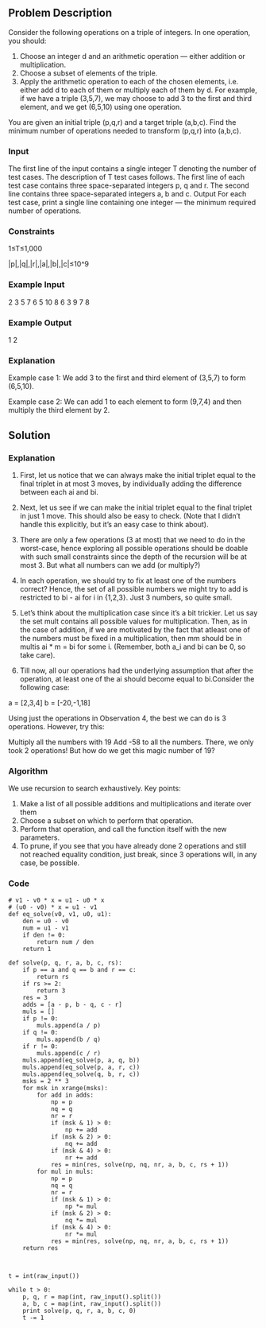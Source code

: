 ## Problem Description

Consider the following operations on a triple of integers. In one operation, you should:

1. Choose an integer d and an arithmetic operation ― either addition or multiplication.
2. Choose a subset of elements of the triple.
3. Apply the arithmetic operation to each of the chosen elements, i.e. either add d to each of them or multiply each of them by d.
For example, if we have a triple (3,5,7), we may choose to add 3 to the first and third element, and we get (6,5,10) using one operation.

You are given an initial triple (p,q,r) and a target triple (a,b,c). Find the minimum number of operations needed to transform (p,q,r) into (a,b,c).

### Input

The first line of the input contains a single integer T denoting the number of test cases. The description of T test cases follows.
The first line of each test case contains three space-separated integers p, q and r.
The second line contains three space-separated integers a, b and c.
Output
For each test case, print a single line containing one integer ― the minimum required number of operations.

### Constraints

1≤T≤1,000

|p|,|q|,|r|,|a|,|b|,|c|≤10^9


### Example Input

2
3 5 7
6 5 10
8 6 3
9 7 8

### Example Output

1
2

### Explanation

Example case 1: We add 3 to the first and third element of (3,5,7) to form (6,5,10).

Example case 2: We can add 1 to each element to form (9,7,4) and then multiply the third element by 2.

## Solution

### Explanation

1. First, let us notice that we can always make the initial triplet equal to the final triplet in at most 3 moves, by individually adding the difference between each ai and bi.

2. Next, let us see if we can make the initial triplet equal to the final triplet in just 1 move. This should also be easy to check. (Note that I didn’t handle this explicitly, but it’s an easy case to think about).

3. There are only a few operations (3 at most) that we need to do in the worst-case, hence exploring all possible operations should be doable with such small constraints since the depth of the recursion will be at most 3. But what all numbers can we add (or multiply?)

4. In each operation, we should try to fix at least one of the numbers correct? Hence, the set of all possible numbers we might try to add is restricted to bi - ai for i in {1,2,3}. Just 3 numbers, so quite small.

5. Let’s think about the multiplication case since it’s a bit trickier. Let us say the set mult contains all possible values for multiplication. Then, as in the case of addition, if we are motivated by the fact that atleast one of the numbers must be fixed in a multiplication, then mm should be in multis ai * m = bi for some i. (Remember, both a_i and bi can be 0, so take care).

6. Till now, all our operations had the underlying assumption that after the operation, at least one of the ai should become equal to bi.Consider the following case:

a = [2,3,4]
b = [-20,-1,18]

Using just the operations in Observation 4, the best we can do is 3 operations.
However, try this:

Multiply all the numbers with 19
Add -58 to all the numbers.
There, we only took 2 operations! But how do we get this magic number of 19?

### Algorithm

We use recursion to search exhaustively. Key points:

1. Make a list of all possible additions and multiplications and iterate over them
2. Choose a subset on which to perform that operation.
3. Perform that operation, and call the function itself with the new parameters.
4. To prune, if you see that you have already done 2 operations and still not reached equality condition, just break, since 3 operations will, in any case, be possible.

### Code

```
# v1 - v0 * x = u1 - u0 * x
# (u0 - v0) * x = u1 - v1
def eq_solve(v0, v1, u0, u1):
    den = u0 - v0
    num = u1 - v1
    if den != 0:
        return num / den
    return 1

def solve(p, q, r, a, b, c, rs):
    if p == a and q == b and r == c:
        return rs
    if rs >= 2:
        return 3
    res = 3
    adds = [a - p, b - q, c - r]
    muls = []
    if p != 0:
        muls.append(a / p)
    if q != 0:
        muls.append(b / q)
    if r != 0:
        muls.append(c / r)
    muls.append(eq_solve(p, a, q, b))
    muls.append(eq_solve(p, a, r, c))
    muls.append(eq_solve(q, b, r, c))
    msks = 2 ** 3
    for msk in xrange(msks):
        for add in adds:
            np = p
            nq = q
            nr = r
            if (msk & 1) > 0:
                np += add
            if (msk & 2) > 0:
                nq += add
            if (msk & 4) > 0:
                nr += add
            res = min(res, solve(np, nq, nr, a, b, c, rs + 1))
        for mul in muls:
            np = p
            nq = q
            nr = r
            if (msk & 1) > 0:
                np *= mul
            if (msk & 2) > 0:
                nq *= mul
            if (msk & 4) > 0:
                nr *= mul
            res = min(res, solve(np, nq, nr, a, b, c, rs + 1))
    return res



t = int(raw_input())

while t > 0:
    p, q, r = map(int, raw_input().split())
    a, b, c = map(int, raw_input().split())
    print solve(p, q, r, a, b, c, 0)
    t -= 1
```
